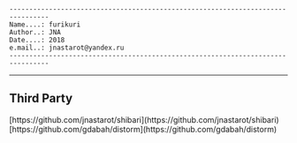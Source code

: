 ```
--------------------------------------------------------------------------------
Name....: furikuri
Author..: JNA
Date....: 2018
e.mail..: jnastarot@yandex.ru
--------------------------------------------------------------------------------
```

---
<h2>Third Party</h2>
[https://github.com/jnastarot/shibari](https://github.com/jnastarot/shibari)
[https://github.com/gdabah/distorm](https://github.com/gdabah/distorm)
 